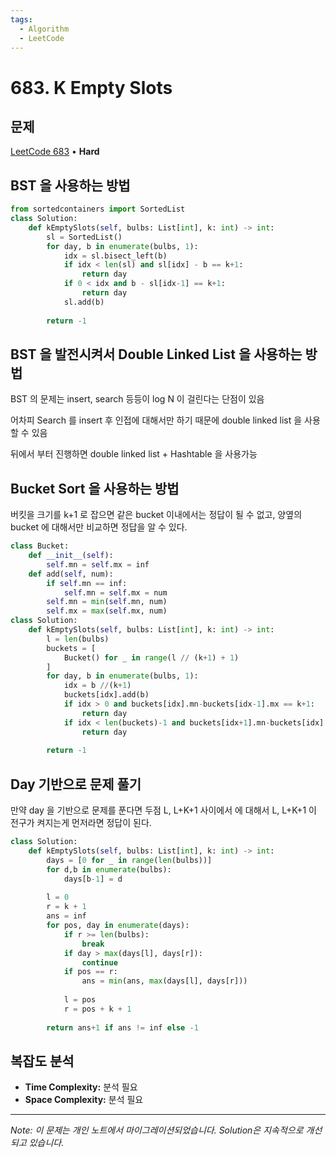 ```yaml
---
tags:
  - Algorithm
  - LeetCode
---
```


# 683. K Empty Slots

## 문제

[LeetCode 683](https://leetcode.com/problems/k-empty-slots/) • **Hard**

## BST 을 사용하는 방법

```python
from sortedcontainers import SortedList
class Solution:
    def kEmptySlots(self, bulbs: List[int], k: int) -> int:
        sl = SortedList()
        for day, b in enumerate(bulbs, 1):
            idx = sl.bisect_left(b)
            if idx < len(sl) and sl[idx] - b == k+1:
                return day
            if 0 < idx and b - sl[idx-1] == k+1:
                return day
            sl.add(b)
            
        return -1
```

  

## BST 을 발전시켜서 Double Linked List 을 사용하는 방법

BST 의 문제는 insert, search 등등이 log N 이 걸린다는 단점이 있음

어차피 Search 를 insert 후 인접에 대해서만 하기 때문에 double linked list 을 사용할 수 있음

뒤에서 부터 진행하면 double linked list + Hashtable 을 사용가능

  

  

## Bucket Sort 을 사용하는 방법

버킷을 크기를 k+1 로 잡으면 같은 bucket 이내에서는 정답이 될 수 없고, 양옆의 bucket 에 대해서만 비교하면 정답을 알 수 있다.

```python
class Bucket:
    def __init__(self):
        self.mn = self.mx = inf
    def add(self, num):
        if self.mn == inf:
            self.mn = self.mx = num
        self.mn = min(self.mn, num)
        self.mx = max(self.mx, num)
class Solution:
    def kEmptySlots(self, bulbs: List[int], k: int) -> int:
        l = len(bulbs)
        buckets = [
            Bucket() for _ in range(l // (k+1) + 1)
        ]
        for day, b in enumerate(bulbs, 1):
            idx = b //(k+1)
            buckets[idx].add(b)
            if idx > 0 and buckets[idx].mn-buckets[idx-1].mx == k+1:
                return day
            if idx < len(buckets)-1 and buckets[idx+1].mn-buckets[idx].mx == k+1:
                return day
        
        return -1
```

  

## Day 기반으로 문제 풀기

만약 day 을 기반으로 문제를 푼다면 두점 L, L+K+1 사이에서 에 대해서 L, L+K+1 이 전구가 켜지는게 먼저라면 정답이 된다.

  

```python
class Solution:
    def kEmptySlots(self, bulbs: List[int], k: int) -> int:
        days = [0 for _ in range(len(bulbs))]
        for d,b in enumerate(bulbs):
            days[b-1] = d
        
        l = 0
        r = k + 1
        ans = inf
        for pos, day in enumerate(days):
            if r >= len(bulbs):
                break
            if day > max(days[l], days[r]):
                continue
            if pos == r:
                ans = min(ans, max(days[l], days[r]))
            
            l = pos
            r = pos + k + 1
        
        return ans+1 if ans != inf else -1
```

## 복잡도 분석

- **Time Complexity:** 분석 필요
- **Space Complexity:** 분석 필요


---

*Note: 이 문제는 개인 노트에서 마이그레이션되었습니다. Solution은 지속적으로 개선되고 있습니다.*
